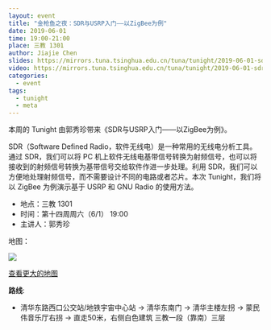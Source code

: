 ```yaml
---
layout: event
title: "金枪鱼之夜：SDR与USRP入门——以ZigBee为例"
date: 2019-06-01
time: 19:00-21:00
place: 三教 1301
author: Jiajie Chen
slides: https://mirrors.tuna.tsinghua.edu.cn/tuna/tunight/2019-06-01-sdr-and-usrp/slides.pdf
video: https://mirrors.tuna.tsinghua.edu.cn/tuna/tunight/2019-06-01-sdr-and-usrp/video/
categories:
  - event
tags:
  - tunight
  - meta
---
```


本周的 Tunight 由郭秀珍带来《SDR与USRP入门——以ZigBee为例》。

SDR（Software Defined Radio，软件无线电）是一种常用的无线电分析工具。通过 SDR，我们可以将 PC 机上软件无线电基带信号转换为射频信号，也可以将接收到的射频信号转换为基带信号交给软件作进一步处理。利用 SDR，我们可以方便地处理射频信号，而不需要设计不同的电路或者芯片。本次 Tunight，我们将以 ZigBee 为例演示基于 USRP 和 GNU Radio 的使用方法。

<!--more-->

* 地点：三教 1301
* 时间：第十四周周六（6/1） 19:00
* 主讲人：郭秀珍

地图：

![](/assets/img/events/map_t3_sec1.jpg)

<a class="hidden-xs" href="https://www.openstreetmap.org/#map=17/40.00120/116.32246">查看更大的地图</a>

**路线**:

 - 清华东路西口公交站/地铁宇宙中心站 -> 清华东南门 -> 清华主楼左拐 ->  蒙民伟音乐厅右拐 -> 直走50米，右侧白色建筑 三教一段（靠南）三层
